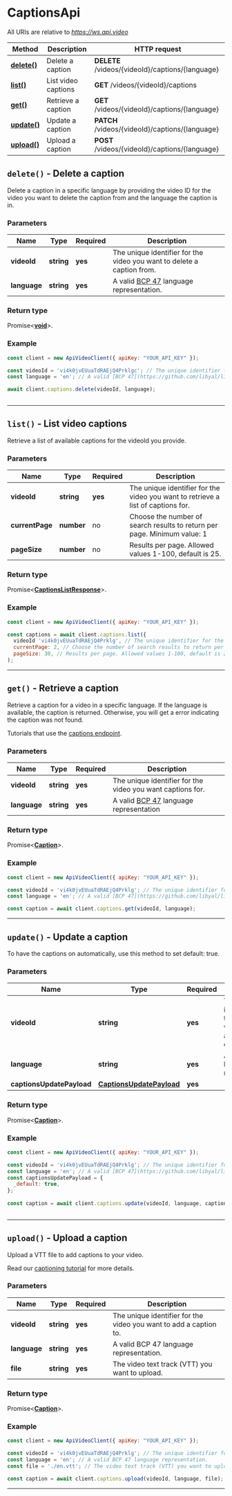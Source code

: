 # CaptionsApi

All URIs are relative to *https://ws.api.video*

| Method | Description | HTTP request |
| ------------- | ------------- | ------------- |
| [**delete()**](CaptionsApi.md#delete) | Delete a caption | **DELETE** /videos/{videoId}/captions/{language} |
| [**list()**](CaptionsApi.md#list) | List video captions | **GET** /videos/{videoId}/captions |
| [**get()**](CaptionsApi.md#get) | Retrieve a caption | **GET** /videos/{videoId}/captions/{language} |
| [**update()**](CaptionsApi.md#update) | Update a caption | **PATCH** /videos/{videoId}/captions/{language} |
| [**upload()**](CaptionsApi.md#upload) | Upload a caption | **POST** /videos/{videoId}/captions/{language} |


<a name="delete"></a>
## **`delete()` - Delete a caption**


Delete a caption in a specific language by providing the video ID for the video you want to delete the caption from and the language the caption is in.

### Parameters

| Name | Type | Required | Description |
| ------------- | ------------- | ------------- | ------------- |
 | **videoId** | **string**| **yes**| The unique identifier for the video you want to delete a caption from. |
 | **language** | **string**| **yes**| A valid [BCP 47](https://github.com/libyal/libfwnt/wiki/Language-Code-identifiers) language representation. |


### Return type

Promise<[**void**](../model/.md)>.


### Example
```js
const client = new ApiVideoClient({ apiKey: "YOUR_API_KEY" });

const videoId = 'vi4k0jvEUuaTdRAEjQ4Prklgc'; // The unique identifier for the video you want to delete a caption from.
const language = 'en'; // A valid [BCP 47](https://github.com/libyal/libfwnt/wiki/Language-Code-identifiers) language representation.

await client.captions.delete(videoId, language);
 
```


---

<a name="list"></a>
## **`list()` - List video captions**


Retrieve a list of available captions for the videoId you provide.

### Parameters

| Name | Type | Required | Description |
| ------------- | ------------- | ------------- | ------------- |
 | **videoId** | **string**| **yes**| The unique identifier for the video you want to retrieve a list of captions for. |
 | **currentPage** | **number**| no| Choose the number of search results to return per page. Minimum value: 1 |
 | **pageSize** | **number**| no| Results per page. Allowed values 1-100, default is 25. |


### Return type

Promise<[**CaptionsListResponse**](../model/CaptionsListResponse.md)>.


### Example
```js
const client = new ApiVideoClient({ apiKey: "YOUR_API_KEY" });

const captions = await client.captions.list({
  videoId 'vi4k0jvEUuaTdRAEjQ4Prklg', // The unique identifier for the video you want to retrieve a list of captions for.
  currentPage: 2, // Choose the number of search results to return per page. Minimum value: 1
  pageSize: 30, // Results per page. Allowed values 1-100, default is 25.
); 
```


---

<a name="get"></a>
## **`get()` - Retrieve a caption**


Retrieve a caption for a video in a specific language. If the language is available, the caption is returned. Otherwise, you will get a error indicating the caption was not found.

Tutorials that use the [captions endpoint](https://api.video/blog/endpoints/captions).

### Parameters

| Name | Type | Required | Description |
| ------------- | ------------- | ------------- | ------------- |
 | **videoId** | **string**| **yes**| The unique identifier for the video you want captions for. |
 | **language** | **string**| **yes**| A valid [BCP 47](https://github.com/libyal/libfwnt/wiki/Language-Code-identifiers) language representation |


### Return type

Promise<[**Caption**](../model/Caption.md)>.


### Example
```js
const client = new ApiVideoClient({ apiKey: "YOUR_API_KEY" });

const videoId = 'vi4k0jvEUuaTdRAEjQ4Prklg'; // The unique identifier for the video you want captions for.
const language = 'en'; // A valid [BCP 47](https://github.com/libyal/libfwnt/wiki/Language-Code-identifiers) language representation

const caption = await client.captions.get(videoId, language);
```


---

<a name="update"></a>
## **`update()` - Update a caption**


To have the captions on automatically, use this method to set default: true.

### Parameters

| Name | Type | Required | Description |
| ------------- | ------------- | ------------- | ------------- |
 | **videoId** | **string**| **yes**| The unique identifier for the video you want to have automatic captions for. |
 | **language** | **string**| **yes**| A valid [BCP 47](https://github.com/libyal/libfwnt/wiki/Language-Code-identifiers) language representation. |
 | **captionsUpdatePayload** | [**CaptionsUpdatePayload**](../model/CaptionsUpdatePayload.md)| **yes**|  |


### Return type

Promise<[**Caption**](../model/Caption.md)>.


### Example
```js
const client = new ApiVideoClient({ apiKey: "YOUR_API_KEY" });

const videoId = 'vi4k0jvEUuaTdRAEjQ4Prklg'; // The unique identifier for the video you want to have automatic captions for.
const language = 'en'; // A valid [BCP 47](https://github.com/libyal/libfwnt/wiki/Language-Code-identifiers) language representation.
const captionsUpdatePayload = {
  _default: true,
}; 
 
const caption = await client.captions.update(videoId, language, captionsUpdatePayload);
        
```


---

<a name="upload"></a>
## **`upload()` - Upload a caption**


Upload a VTT file to add captions to your video.

 Read our [captioning tutorial](https://api.video/blog/tutorials/adding-captions) for more details.

### Parameters

| Name | Type | Required | Description |
| ------------- | ------------- | ------------- | ------------- |
 | **videoId** | **string**| **yes**| The unique identifier for the video you want to add a caption to. |
 | **language** | **string**| **yes**| A valid BCP 47 language representation. |
 | **file** | **string**| **yes**| The video text track (VTT) you want to upload. |


### Return type

Promise<[**Caption**](../model/Caption.md)>.


### Example
```js
const client = new ApiVideoClient({ apiKey: "YOUR_API_KEY" });

const videoId = 'vi4k0jvEUuaTdRAEjQ4Prklg'; // The unique identifier for the video you want to add a caption to.
const language = 'en'; // A valid BCP 47 language representation.
const file = './en.vtt'; // The video text track (VTT) you want to upload.

const caption = await client.captions.upload(videoId, language, file); 
```


---

